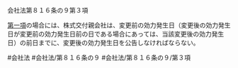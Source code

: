 会社法第８１６条の９第３項

[第一項](会社法＿＿＿＿第８１６条の９第１項)の場合には、株式交付親会社は、変更前の効力発生日（変更後の効力発生日が変更前の効力発生日前の日である場合にあっては、当該変更後の効力発生日）の前日までに、変更後の効力発生日を公告しなければならない。

#会社法
#会社法/第８１６条の９
#会社法/第８１６条の９/第３項
